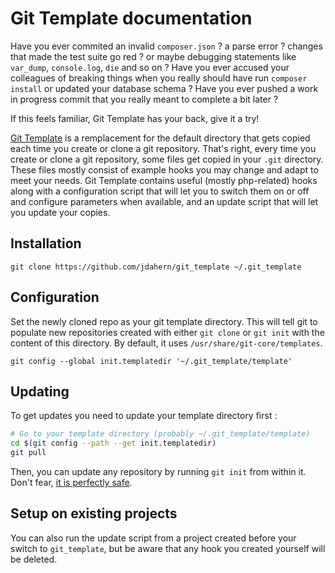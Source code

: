 # Git Template documentation

Have you ever  commited an invalid `composer.json` ? a parse error ? changes that
 made the test suite go red ? or maybe debugging statements like
`var_dump`, `console.log`, `die` and so on ?
Have you ever accused your colleagues of breaking things when you really should
have run `composer install` or updated your database schema ?
Have you ever pushed a work in progress commit that you really meant to complete
a bit later ?

If this feels familiar, Git Template has your back, give it a try!

[Git Template][0] is a remplacement for the default directory that gets copied
each time you create or clone a git repository. That's right, every time you
create or clone a git repository, some files get copied in your `.git` directory.
These files mostly consist of example hooks you may change and adapt to meet your
needs.
Git Template contains useful (mostly php-related) hooks along with a configuration
script that will let you to switch them on or off and configure parameters when
available, and an update script that will let you update your copies.

## Installation

    git clone https://github.com/jdahern/git_template ~/.git_template

## Configuration

Set the newly cloned repo as your git template directory. This will tell git to
populate new repositories created with either `git clone` or `git init` with
the content of this directory. By default, it uses `/usr/share/git-core/templates`.

    git config --global init.templatedir '~/.git_template/template'

## Updating

To get updates you need to update your template directory first :

```sh
# Go to your template directory (probably ~/.git_template/template)
cd $(git config --path --get init.templatedir)
git pull
```

Then, you can update any repository by running `git init` from within it.
Don't fear, [it is perfectly safe][init-manpage].

## Setup on existing projects

You can also run the update script from a project created before your switch
to `git_template`, but be aware that any hook you created yourself will be deleted.

[0]: https://github.com/jdahern/git_template
[init-manpage]: https://git-scm.com/docs/git-init
